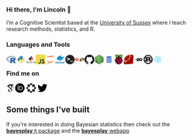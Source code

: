 ### Hi there, I’m Lincoln 👋

I’m a Cognitive Scientist based at the [University of
Sussex](https://profiles.sussex.ac.uk/p488921-lincoln-colling) where I
teach research methods, statistics, and R. <br />

### Languages and Tools

<img align="left" alt="HTML5" width="26px" src="https://raw.githubusercontent.com/github/explore/80688e429a7d4ef2fca1e82350fe8e3517d3494d/topics/r/r.png" />
<img align="left" alt="Visual Studio Code" width="26px" src="https://raw.githubusercontent.com/github/explore/80688e429a7d4ef2fca1e82350fe8e3517d3494d/topics/python/python.png" />
<img align="left" alt="HTML5" width="26px" src="https://raw.githubusercontent.com/github/explore/80688e429a7d4ef2fca1e82350fe8e3517d3494d/topics/matlab/matlab.png" />
<img align="left" alt="JavaScript" width="26px" src="https://raw.githubusercontent.com/github/explore/80688e429a7d4ef2fca1e82350fe8e3517d3494d/topics/javascript/javascript.png" />
<img align="left" alt="HTML5" width="26px" src="https://raw.githubusercontent.com/github/explore/80688e429a7d4ef2fca1e82350fe8e3517d3494d/topics/jupyter-notebook/jupyter-notebook.png" />

<img align="left" alt="HTML5" width="26px" src="https://raw.githubusercontent.com/github/explore/80688e429a7d4ef2fca1e82350fe8e3517d3494d/topics/docker/docker.png" />
<img align="left" alt="HTML5" width="26px" src="https://raw.githubusercontent.com/github/explore/80688e429a7d4ef2fca1e82350fe8e3517d3494d/topics/terminal/terminal.png" />
<img align="left" alt="Git" width="26px" src="https://raw.githubusercontent.com/github/explore/80688e429a7d4ef2fca1e82350fe8e3517d3494d/topics/git/git.png" />
<img align="left" alt="GitHub" width="26px" src="https://raw.githubusercontent.com/github/explore/78df643247d429f6cc873026c0622819ad797942/topics/github/github.png" />

<img align="left" alt="Node.js" width="26px" src="https://raw.githubusercontent.com/github/explore/80688e429a7d4ef2fca1e82350fe8e3517d3494d/topics/nodejs/nodejs.png" />
<img align="left" alt="SQL" width="26px" src="https://raw.githubusercontent.com/github/explore/80688e429a7d4ef2fca1e82350fe8e3517d3494d/topics/sql/sql.png" />

<img align="left" alt="Raspberry PI" width="26px" src="https://raw.githubusercontent.com/github/explore/80688e429a7d4ef2fca1e82350fe8e3517d3494d/topics/raspberry-pi/raspberry-pi.png" />

<img align="left" alt="Ruby" width="26px" src="https://github.com/github/explore/raw/main/topics/ruby/ruby.png" />

<img align="left" alt="Go" width="26px" src="https://github.com/github/explore/raw/main/topics/go/go.png" />

<img align="left" alt="Rust" width="26px" src="https://github.com/github/explore/raw/main/topics/rust/rust.png" />

<img align="left" alt="React" width="26px" src="https://github.com/github/explore/raw/main/topics/react/react.png" />

<br />


### Find me on

<a href="https://scholar.google.com/citations?user=lgZOQkUAAAAJ"><img alt="Google Scholar" src="./scholar.png" style="height:26px" /></a>
<a href="https://twitter.com/lincoln81"><img alt="twitter" src="./twitter.png" style="height:26px" /></a>
<a href="https://orcid.org/0000-0002-3572-7758"><img alt="orcid" src="./orcid.png" style="height:26px" /></a>
<a href="https://osf.io/v96gc"><img alt="osf" src="./osf.png" style="height:26px" /></a>

## Some things I've built

If you're interested in doing Bayesian statistics then check out the
[**bayesplay** `R` package](https://bayesplay.github.io/bayesplay/) and the
[**bayesplay** webapp](https://bayesplay.colling.net.nz/)
